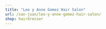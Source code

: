 ```yaml
---
title: "Leo y Anne Gomez Hair Salon"
url: /san-juan/leo-y-anne-gomez-hair-salon/
shop: hairdresser
---
```

